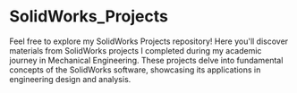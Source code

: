 # SolidWorks_Projects
Feel free to explore my SolidWorks Projects repository! Here you'll discover materials from SolidWorks projects I completed during my academic journey in Mechanical Engineering. These projects delve into fundamental concepts of the SolidWorks software, showcasing its applications in engineering design and analysis.
